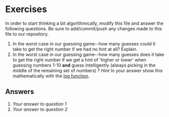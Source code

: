 # Exercises

In order to start thinking a bit algorithmically, modify this file and answer the following questions. Be sure to add/commit/push any changes made to this file to our repository.

1. In the worst case in our guessing game--how many guesses could it take to get the right number if we had no hint at all? Explain.
2. In the worst case in our guessing game--how many guesses does it take to get the right number if we get a hint of 'higher or lower' when guessing numbers 1-10 **and** guess intelligently (always picking in the middle of the remaining set of numbers) ? *Hint* In your answer show this mathematically with the [log function](https://www.mathsisfun.com/algebra/logarithms.html).

## Answers

1. *Your answer to question 1*
2. *Your answer to question 2*
